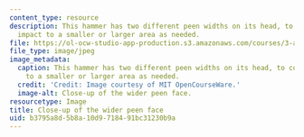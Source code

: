 ```yaml
---
content_type: resource
description: This hammer has two different peen widths on its head, to confine the
  impact to a smaller or larger area as needed.
file: https://ol-ocw-studio-app-production.s3.amazonaws.com/courses/3-a04-modern-blacksmithing-and-physical-metallurgy-fall-2008/b3795a8d5b8a10d9718491bc31230b9a_019.jpg
file_type: image/jpeg
image_metadata:
  caption: This hammer has two different peen widths on its head, to confine the impact
    to a smaller or larger area as needed.
  credit: 'Credit: Image courtesy of MIT OpenCourseWare.'
  image-alt: Close-up of the wider peen face.
resourcetype: Image
title: Close-up of the wider peen face
uid: b3795a8d-5b8a-10d9-7184-91bc31230b9a
---
```

